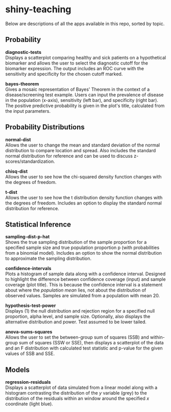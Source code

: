 # shiny-teaching

Below are descriptions of all the apps available in this repo, sorted by topic.


## Probability

**diagnostic-tests**  
Displays a scatterplot comparing healthy and sick patients on a hypothetical biomarker and allows the user to select the diagnostic cutoff for the biomarker expression. The output includes an ROC curve with the sensitivity and specificity for the chosen cutoff marked.

**bayes-theorem**  
Gives a mosaic representation of Bayes' Theorem in the context of a disease/screening test example. Users can input the prevalence of disease in the population (x-axis), sensitivity (left bar), and specificity (right bar). The positive predictive probability is given in the plot's title, calculated from the input parameters.


## Probability Distributions

**normal-dist**  
Allows the user to change the mean and standard deviation of the normal distribution to compare location and spread. Also includes the standard normal distribution for reference and can be used to discuss z-scores/standardization.

**chisq-dist**  
Allows the user to see how the chi-squared density function changes with the degrees of freedom.

**t-dist**  
Allows the user to see how the t distribution density function changes with the degrees of freedom. Includes an option to display the standard normal distribution for reference.


## Statistical Inference

**sampling-dist-p-hat**  
Shows the true sampling distribution of the sample proportion for a specified sample size and true population proportion p (with probabilities from a binomial model). Includes an option to show the normal distribution to approximate the sampling distribution.

**confidence-intervals**  
Plots a histogram of sample data along with a confidence interval. Designed to highlight the difference between confidence coverage (input) and sample coverage (plot title). This is because the confidence interval is a statement about where the *population mean* lies, not about the distribution of observed values. Samples are simulated from a population with mean 20.

**hypothesis-test-power**  
Displays (1) the null distribution and rejection region for a specified null proportion, alpha level, and sample size. Optionally, also displays the alternative distribution and power. Test assumed to be lower tailed.

**anova-sums-squares**  
Allows the user to set the between-group sum of squares (SSB) and within-group sum of squares (SSW or SSE), then displays a scatterplot of the data and an F distribution with calculated test statistic and p-value for the given values of SSB and SSE.


## Models

**regression-residuals**  
Displays a scatterplot of data simulated from a linear model along with a histogram contrasting the distribution of the *y* variable (grey) to the distribution of the residuals within an window around the specified *x* coordinate (light blue).
